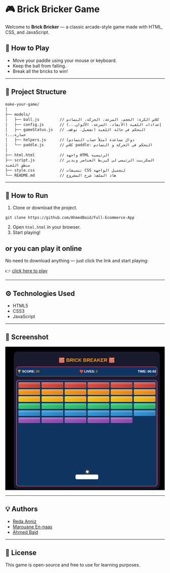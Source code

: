 # 🎮 Brick Bricker Game

Welcome to **Brick Bricker** — a classic arcade-style game made with HTML, CSS, and JavaScript.

## 🧱 How to Play

- Move your paddle using your mouse or keyboard.
- Keep the ball from falling.
- Break all the bricks to win!

---

## 📁 Project Structure

```
make-your-game/
│
├── models/
│   ├── ball.js         // كلاس الكرة: الحجم، السرعة، الحركة، التصادم
│   ├── config.js       // إعدادات اللعبة (الأبعاد، السرعة، الألوان...)
│   ├── gameStatus.js   // التحكم في حالة اللعبة (تشغيل، توقف، خسارة...)
│   ├── helpers.js      // دوال مساعدة (مثلاً حساب التصادم)
│   └── paddle.js       // كلاس paddle: التحكم في الحركة و التصادم
│
├── html.html           // واجهة HTML الرئيسية
├── script.js           // السكريبت الرئيسي لي كيربط العناصر ويدير منطق اللعبة
├── style.css           // تنسيقات CSS لتجميل الواجهة
└── README.md           // هاد الملف: شرح المشروع
```

---

## 🚀 How to Run

1. Clone or download the project.  
```
git clone https://github.com/AhmedBaid/Full-Ecommerce-App
```
2. Open `html.html` in your browser.
3. Start playing!

## or you can play it online
No need to download anything — just click the link and start playing:

👉 [click here to play](https://brick-breaker-abaid.netlify.app/)

---

## ⚙️ Technologies Used

- HTML5
- CSS3
- JavaScript

---

## 📸 Screenshot

![Game Screenshot](assets/screenshot.png) 

---

## 💡 Authors

- [Reda Anniz](https://github.com/redaaz07)
- [Marouane En-naas](https://github.com/Marouane-EN)
- [Ahmed Baid](https://github.com/AhmedBaid)
---

## 📜 License

This game is open-source and free to use for learning purposes.
